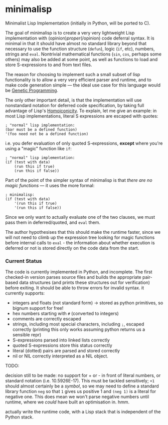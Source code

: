minimalisp
==========

Minimalist Lisp Implementation (initially in Python, will be ported to C).

The goal of minimalisp is to create a very very lightweight Lisp implementation with (opinion)*proper*(/opinion) code deferral syntax. It is minimal in that it should have almost no standard library beyond that necessary to use the function structure (`defun`), logic (`if`, etc), numbers, strings and `eval`. Nontrivial mathematical functions (`sin`, `cos`, perhaps some others) may also be added at some point, as well as functions to load and store S-expressions to and from text files.

The reason for choosing to implement such a small subset of lisp functionality is to allow a very very efficient parser and runtime, and to make code generation simple &mdash; the ideal use case for this language would be [Genetic Programming](http://en.wikipedia.org/wiki/Genetic_programming).

The only other important detail, is that the implementation will use nonstandard notation for deferred code specification, by taking full advantage of Lisp's [Homoiconicity](http://en.wikipedia.org/wiki/Homoiconicity). To explain, let me give an example: in most Lisp implementations, literal S expressions are escaped with quotes:

    ; "normal" lisp implementation:
    (bar must be a defined function)
    '(foo need not be a defined function)

i.e. you defer evaluation of only quoted S-expressions, **except** where you're using a "magic" function like `if`:

    ; "normal" lisp implementation:
    (if (test with data) 
        (run this if true)
        (run this if false))

Part of the point of the simpler syntax of minimalisp is that *there are no magic functions* &mdash; it uses the more formal:

    ; minimalisp:
    (if (test with data) 
        '(run this if true)
        '(run this if false))

Since we only want to actually evaluate one of the two clauses, we must pass them in deferred/quoted, and `eval` them.

The author hypothesises that this should make the runtime faster, since we will not need to climb up the expression tree looking for magic functions before internal calls to `eval` - the information about whether execution is deferred or not is stored directly on the code data from the start.

### Current Status

The code is currently implemented in Python, and incomplete. The first checked-in version parses source files and builds the appropriate pair-based data structures (and prints these structures out for verification) before exiting. It should be able to throw errors for invalid syntax. it currently supports:

* integers and floats (not standard form) -> stored as python primitives, so bignum support for free!
* hex numbers starting with `#` (converted to integers)
* comments are correctly escaped
* strings, including most special characters, including `;`, escaped correctly (printing this only works assuming python returns us a sensible repr)
* S-expressions parsed into linked lists correctly
* quoted S-expressions store this status correctly
* literal (dotted) pairs are parsed and stored correctly
* nil or NIL correctly interpreted as a NIL object.

TODO:

decision still to be made:
no support for + or - in front of literal numbers, or standard notation (i.e. 10.5926E-17). This must be tackled sensitively; `+1` should almost certainly be a *symbol*, so we may need to define a standard library function `neg` so that `1` gives us positive 1 and `(neg 1)` is a literal for negative one. This does mean we won't parse negative numbers until runtime, where we *could* have built an optimisation in. hmm.

actually write the runtime code, with a Lisp stack that is independent of the Python stack.
